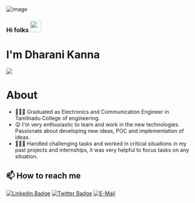 ![image](https://user-images.githubusercontent.com/55808143/147845819-cfb52c0c-9b1c-43ff-8c38-34a66a6d6412.png)


### Hi folks  <img src="https://raw.githubusercontent.com/MartinHeinz/MartinHeinz/master/wave.gif" width="30px">

# I'm Dharani Kanna 



![](https://komarev.com/ghpvc/?username=Dharanikanna&color=dc143c)

# About

- 👨🏽‍🎓 Graduated as Electronics and Communication Engineer in Tamilnadu College of engineering.
- 😲 I'm very enthusiastic to learn and work in the new technologies. Passionate about developing new ideas, POC and implementation of ideas.
- 🤹🏽‍♂️ Handled challenging tasks and worked in critical situations in my past projects and internships, it was very helpful to focus tasks on any situation.

## 📫 How to reach me

[![Linkedin Badge](https://img.shields.io/badge/-LinkedIn-blue?logo=linkedin)](https://www.linkedin.com/in/dharanikanna)
[![Twitter Badge](https://img.shields.io/badge/-Twitter-00acee?style=flat-square&logo=Twitter&logoColor=white)](https://twitter.com/Dharani_Kanna)
[![E-Mail](https://img.shields.io/badge/-E--Mail-red?logo=Gmail&logoColor=white)](mailto:dharanikanna1999@gmail.com)


<!--
**Dharanikanna/Dharanikanna** is a ✨ _special_ ✨ repository because its `README.md` (this file) appears on your GitHub profile.

Here are some ideas to get you started:

- 🔭 I’m currently working on ...
- 🌱 I’m currently learning ...
- 👯 I’m looking to collaborate on ...
- 🤔 I’m looking for help with ...
- 💬 Ask me about ...
- 📫 How to reach me: ...
- 😄 Pronouns: ...
- ⚡ Fun fact: ...
-->
